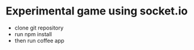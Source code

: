 Experimental game using socket.io
=================================

- clone git repository
- run npm install
- then run coffee app